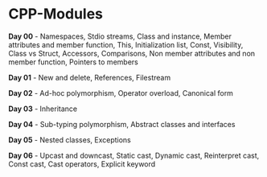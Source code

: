 # CPP-Modules

**Day 00** - Namespaces, Stdio streams, Class and instance, Member attributes and member function, This, Initialization list, Const, Visibility, Class vs Struct, Accessors, Comparisons, Non member attributes and non member function, Pointers to members

**Day 01** - New and delete, References, Filestream

**Day 02** - Ad-hoc polymorphism, Operator overload, Canonical form

**Day 03** - Inheritance

**Day 04** - Sub-typing polymorphism, Abstract classes and interfaces

**Day 05** - Nested classes, Exceptions

**Day 06** - Upcast and downcast, Static cast, Dynamic cast, Reinterpret cast, Const cast, Cast operators, Explicit keyword
